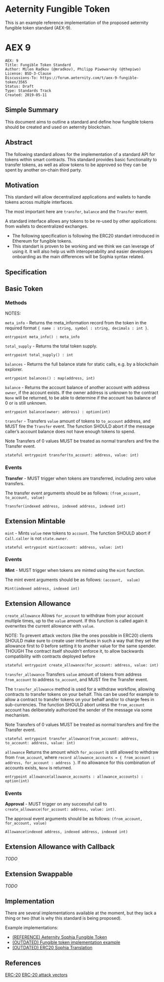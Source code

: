 # Aeternity Fungible Token

This is an example reference implementation of the proposed aeternity fungible token standard (AEX-9).


# AEX 9

```
AEX: 9
Title: Fungible Token Standard
Author: Milen Radkov (@mradkov), Philipp Piwowarsky (@thepiwo)
License: BSD-3-Clause
Discussions-To: https://forum.aeternity.com/t/aex-9-fungible-token/3565
Status: Draft
Type: Standards Track
Created: 2019-05-11
```

## Simple Summary

This document aims to outline a standard and define how fungible tokens should be created and used on aeternity blockchain.

## Abstract

The following standard allows for the implementation of a standard API for tokens within smart contracts. This standard provides basic functionality to transfer tokens, as well as allow tokens to be approved so they can be spent by another on-chain third party.


## Motivation

This standard will allow decentralized applications and wallets to handle tokens across multiple interfaces.

The most important here are `transfer`, `balance` and the `Transfer` event.

A standard interface allows any tokens to be re-used by other applications: from wallets to decentralized exchanges.

- The following specification is following the ERC20 standart introduced in Ethereum for fungible tokens.
- This standart is proven to be working and we think we can leverage of using it. It will also help us with interoperability and easier developers onboarding as the main differences will be Sophia syntax related.

## Specification

## Basic Token
### Methods

NOTES:

`meta_info` - Returns the meta_information record from the token in the required format `{ name : string, symbol : string, decimals : int }`.

```
entrypoint meta_info() : meta_info
```

`total_supply` - Returns the total token supply.

```
entrypoint total_supply() : int
```

`balances` - Returns the full balance state for static calls, e.g. by a blockchain explorer.

```
entrypoint balances() : map(address, int)
```


`balance` - Returns the account balance of another account with address `owner`, if the account exists. If the owner address is unknown to the contract `None` will be returned, to be able to determine if the account has balance of 0 or is still unknown.

```
entrypoint balance(owner: address) : option(int)
```

`transfer` - Transfers `value` amount of tokens to `to_account` address, and MUST fire the `Transfer` event. The function SHOULD abort if the message caller’s account balance does not have enough tokens to spend.

Note Transfers of 0 values MUST be treated as normal transfers and fire the Transfer event.

```
stateful entrypoint transfer(to_account: address, value: int)
```


### Events

**Transfer** - MUST trigger when tokens are transferred, including zero value transfers.

The transfer event arguments should be as follows: `(from_account, to_account, value)`

```
Transfer(indexed address, indexed address, indexed int)
```


## Extension Mintable

`mint` - Mints `value` new tokens to `account`. The function SHOULD abort if `Call.caller` is not `state.owner`.

```
stateful entrypoint mint(account: address, value: int)
```

### Events

**Mint** - MUST trigger when tokens are minted using the `mint` function.

The mint event arguments should be as follows: `(account,  value)`

```
Mint(indexed address, indexed int)
```

## Extension Allowance

`create_allowance`
Allows `for_account` to withdraw from your account multiple times, up to the `value` amount. If this function is called again it overwrites the current allowance with `value`.

NOTE: To prevent attack vectors (like the ones possible in ERC20) clients SHOULD make sure to create user interfaces in such a way that they set the allowance first to 0 before setting it to another value for the same spender. THOUGH The contract itself shouldn’t enforce it, to allow backwards compatibility with contracts deployed before

```
stateful entrypoint create_allowance(for_account: address, value: int)
```

`transfer_allowance`
Transfers `value` amount of tokens from address `from_account` to address `to_account`, and MUST fire the Transfer event.

The `transfer_allowance` method is used for a withdraw workflow, allowing contracts to transfer tokens on your behalf. This can be used for example to allow a contract to transfer tokens on your behalf and/or to charge fees in sub-currencies. The function SHOULD abort unless the `from_account` account has deliberately authorized the sender of the message via some mechanism.

Note Transfers of 0 values MUST be treated as normal transfers and fire the Transfer event.

```
stateful entrypoint transfer_allowance(from_account: address, to_account: address, value: int)
```

`allowance`
Returns the amount which `for_account` is still allowed to withdraw from `from_account`, where `record allowance_accounts = { from_account : address, for_account : address }`. If no allowance for this combination of accounts exists, `None` is returned.

```
entrypoint allowance(allowance_accounts : allowance_accounts) : option(int)
```

### Events

**Approval** - MUST trigger on any successful call to `create_allowance(for_account: address, value: int)`.

The approval event arguments should be as follows: `(from_account, for_account, value)`


```
Allowance(indexed address, indexed address, indexed int)
```

## Extension Allowance with Callback

*TODO*

## Extension Swappable

*TODO*

## Implementation
There are several implementations available at the moment, but they lack a thing or two (that is why this standard is being proposed).

Example implementations:
- [(REFERENCE) Aeternity Sophia Fungible Token](https://github.com/mradkov/aeternity-fungible-token/blob/master/contracts/fungible-token.aes)
- [(OUTDATED) Fungible token implementation example](https://github.com/aeternity/aepp-sophia-examples/blob/master/libraries/FungibleToken/contracts/fungible-token.aes)
- [(OUTDATED) ERC20 Sophia Translation](https://github.com/aeternity/aesophia/blob/master/test/contracts/erc20_token.aes)

## References
[ERC-20](https://eips.ethereum.org/EIPS/eip-20)
[ERC-20 attack vectors](https://docs.google.com/document/d/1YLPtQxZu1UAvO9cZ1O2RPXBbT0mooh4DYKjA_jp-RLM/edit)
